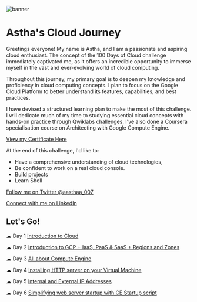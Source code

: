 ![banner](https://github.com/aasthaa-007/100DaysofCloud/assets/70707726/1e21e31b-d0d4-4386-a9fd-6acba29e4100)

# Astha's Cloud Journey

Greetings everyone! My name is Astha, and I am a passionate and aspiring cloud enthusiast. The concept of the 100 Days of Cloud challenge immediately captivated me, as it offers an incredible opportunity to immerse myself in the vast and ever-evolving world of cloud computing.

Throughout this journey, my primary goal is to deepen my knowledge and proficiency in cloud computing concepts. I plan to focus on the Google Cloud Platform to better understand its features, capabilities, and best practices.

I have devised a structured learning plan to make the most of this challenge. I will dedicate much of my time to studying essential cloud concepts with hands-on practice through Qwiklabs challenges. I've also done a Coursera specialisation course on Architecting with Google Compute Engine.

[View my Certificate Here](https://coursera.org/share/fd456c9438d5b407af3b1428d239c788)

At the end of this challenge, I'd like to:
* Have a comprehensive understanding of cloud technologies,
* Be confident to work on a real cloud console.
* Build projects
* Learn Shell 

[Follow me on Twitter @aasthaa_007](https://twitter.com/aasthaa_007?t=jOwPXNgkviKFQ6fz3cug-Q&s=08)

[Connect with me on LinkedIn ](https://www.linkedin.com/in/astha-07)

## Let's Go!
☁ Day 1 [Introduction to Cloud](https://github.com/aasthaa-007/100DaysofCloud/blob/main/Journey/1.md)

☁ Day 2 [Introduction to GCP + IaaS, PaaS & SaaS + Regions and Zones](https://github.com/aasthaa-007/100DaysofCloud/blob/main/Journey/2.md)

☁ Day 3 [All about Compute Engine](https://github.com/aasthaa-007/100DaysofCloud/blob/main/Journey/3.md)

☁ Day 4 [Installing HTTP server on your Virtual Machine](https://github.com/aasthaa-007/100DaysofCloud/blob/main/Journey/4.md)

☁ Day 5 [Internal and External IP Addresses](https://github.com/aasthaa-007/100DaysofCloud/blob/main/Journey/5.md)

☁ Day 6 [Simplifying web server startup with CE Startup script](https://github.com/aasthaa-007/100DaysofCloud/blob/main/Journey/6.md)